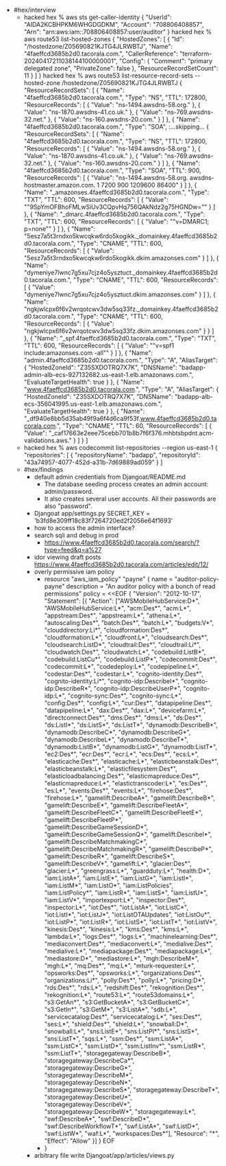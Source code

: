 - #hex/interview
	- hacked hex % aws sts get-caller-identity
	  {
	      "UserId": "AIDA2KCBHPKM6WHGDGDKM",
	      "Account": "708806408857",
	      "Arn": "arn:aws:iam::708806408857:user/auditor"
	  }
	  hacked hex % aws route53 list-hosted-zones
	  {
	      "HostedZones": [
	          {
	              "Id": "/hostedzone/Z05690821KJTG4JLRWBTJ",
	              "Name": "4faeffcd3685b2d0.tacorala.com.",
	              "CallerReference": "terraform-20240417211038144100000001",
	              "Config": {
	                  "Comment": "primary delegated zone",
	                  "PrivateZone": false
	              },
	              "ResourceRecordSetCount": 11
	          }
	      ]
	  }
	  hacked hex % aws route53 list-resource-record-sets --hosted-zone /hostedzone/Z05690821KJTG4JLRWBTJ
	  {
	      "ResourceRecordSets": [
	          {
	              "Name": "4faeffcd3685b2d0.tacorala.com.",
	              "Type": "NS",
	              "TTL": 172800,
	              "ResourceRecords": [
	                  {
	                      "Value": "ns-1494.awsdns-58.org."
	                  },
	                  {
	                      "Value": "ns-1870.awsdns-41.co.uk."
	                  },
	                  {
	                      "Value": "ns-769.awsdns-32.net."
	                  },
	                  {
	                      "Value": "ns-160.awsdns-20.com."
	                  }
	              ]
	          },
	          {
	              "Name": "4faeffcd3685b2d0.tacorala.com.",
	              "Type": "SOA",
	  :...skipping...
	  {
	      "ResourceRecordSets": [
	          {
	              "Name": "4faeffcd3685b2d0.tacorala.com.",
	              "Type": "NS",
	              "TTL": 172800,
	              "ResourceRecords": [
	                  {
	                      "Value": "ns-1494.awsdns-58.org."
	                  },
	                  {
	                      "Value": "ns-1870.awsdns-41.co.uk."
	                  },
	                  {
	                      "Value": "ns-769.awsdns-32.net."
	                  },
	                  {
	                      "Value": "ns-160.awsdns-20.com."
	                  }
	              ]
	          },
	          {
	              "Name": "4faeffcd3685b2d0.tacorala.com.",
	              "Type": "SOA",
	              "TTL": 900,
	              "ResourceRecords": [
	                  {
	                      "Value": "ns-1494.awsdns-58.org. awsdns-hostmaster.amazon.com. 1 7200 900 1209600 86400"
	                  }
	              ]
	          },
	          {
	              "Name": "_amazonses.4faeffcd3685b2d0.tacorala.com.",
	              "Type": "TXT",
	              "TTL": 600,
	              "ResourceRecords": [
	                  {
	                      "Value": "\"9SpYmOFBhoFMLwSiUv3CQpvHq756QAkNdz2g75HGNDw=\""
	                  }
	              ]
	          },
	          {
	              "Name": "_dmarc.4faeffcd3685b2d0.tacorala.com.",
	              "Type": "TXT",
	              "TTL": 600,
	              "ResourceRecords": [
	                  {
	                      "Value": "\"v=DMARC1; p=none\""
	                  }
	              ]
	          },
	          {
	              "Name": "5esz7a5t3rndxo5kwcqkw6rdo5kogikk._domainkey.4faeffcd3685b2d0.tacorala.com.",
	              "Type": "CNAME",
	              "TTL": 600,
	              "ResourceRecords": [
	                  {
	                      "Value": "5esz7a5t3rndxo5kwcqkw6rdo5kogikk.dkim.amazonses.com"
	                  }
	              ]
	          },
	          {
	              "Name": "dymeniye7lwnc7g5xu7cjz4o5ysztuct._domainkey.4faeffcd3685b2d0.tacorala.com.",
	              "Type": "CNAME",
	              "TTL": 600,
	              "ResourceRecords": [
	                  {
	                      "Value": "dymeniye7lwnc7g5xu7cjz4o5ysztuct.dkim.amazonses.com"
	                  }
	              ]
	          },
	          {
	              "Name": "ngkjwlcpx6f6v2wrqotcwv3dw5sq33fz._domainkey.4faeffcd3685b2d0.tacorala.com.",
	              "Type": "CNAME",
	              "TTL": 600,
	              "ResourceRecords": [
	                  {
	                      "Value": "ngkjwlcpx6f6v2wrqotcwv3dw5sq33fz.dkim.amazonses.com"
	                  }
	                  }
	              ]
	          },
	          {
	              "Name": "_spf.4faeffcd3685b2d0.tacorala.com.",
	              "Type": "TXT",
	              "TTL": 600,
	              "ResourceRecords": [
	                  {
	                      "Value": "\"v=spf1 include:amazonses.com -all\""
	                  }
	              ]
	          },
	          {
	              "Name": "admin.4faeffcd3685b2d0.tacorala.com.",
	              "Type": "A",
	              "AliasTarget": {
	                  "HostedZoneId": "Z35SXDOTRQ7X7K",
	                  "DNSName": "badapp-admin-alb-ecs-927132682.us-east-1.elb.amazonaws.com.",
	                  "EvaluateTargetHealth": true
	              }
	          },
	          {
	              "Name": "www.4faeffcd3685b2d0.tacorala.com.",
	              "Type": "A",
	              "AliasTarget": {
	                  "HostedZoneId": "Z35SXDOTRQ7X7K",
	                  "DNSName": "badapp-alb-ecs-356041995.us-east-1.elb.amazonaws.com.",
	                  "EvaluateTargetHealth": true
	              }
	          },
	          {
	              "Name": "_df940e8bb5d35ab49f9a6f4d6ca9f53f.www.4faeffcd3685b2d0.tacorala.com.",
	              "Type": "CNAME",
	              "TTL": 60,
	              "ResourceRecords": [
	                  {
	                      "Value": "_caf17663e2eee75cebb701b8b7f6f376.mhbtsbpdnt.acm-validations.aws."
	                  }
	              ]
	          }
	      ]
	- hacked hex % aws codecommit list-repositories --region us-east-1
	  {
	      "repositories": [
	          {
	              "repositoryName": "badapp",
	              "repositoryId": "43a74957-4077-452d-a31b-7d69889ad059"
	          }
	      ]
	- #hex/findings
		- default admin credentials from Djangoat/README.md
			- The database seeding process creates an admin account: admin/password.
			- It also creates several user accounts. All their passwords are also "password".
		- Djangoat app/settings.py SECRET_KEY = 'b3fd8e309ff18c83f7264720ed2f2056e64f1693'
		- how to access the admin interface?
		- search sqli and debug in prod
			- https://www.4faeffcd3685b2d0.tacorala.com/search/?type=feed&q=a%27
		- idor viewing draft posts https://www.4faeffcd3685b2d0.tacorala.com/articles/edit/12/
		- overly permissive iam policy
			- resource "aws_iam_policy" "payne" {
			  name        = "auditor-policy-payne"
			  description = "An auditor policy with a bunch of read permissions"
			  policy      = <<EOF
			  {
			    "Version": "2012-10-17",
			    "Statement": [{
			        "Action": ["AWSMobileHubService:D*", "AWSMobileHubService:L*", "acm:Des*", "acm:L*", "appstream:Des*", "appstream:L*", "athena:L*", "autoscaling:Des*", "batch:Des*", "batch:L*", "budgets:V*", "clouddirectory:Li*", "cloudformation:Des*", "cloudformation:L*", "cloudfront:L*", "cloudsearch:Des*", "cloudsearch:ListD*", "cloudtrail:Des*", "cloudtrail:Li*", "cloudwatch:Des*", "cloudwatch:L*", "codebuild:ListB*", "codebuild:ListCu*", "codebuild:ListP*", "codecommit:Des*", "codecommit:L*", "codedeploy:L*", "codepipeline:L*", "codestar:Des*", "codestar:L*", "cognito-identity:Des*", "cognito-identity:Li*", "cognito-idp:DescribeI*", "cognito-idp:DescribeR*", "cognito-idp:DescribeUserP*", "cognito-idp:L*", "cognito-sync:Des*", "cognito-sync:L*", "config:Des*", "config:L*", "cur:Des*", "datapipeline:Des*", "datapipeline:L*", "dax:Des*", "dax:L*", "devicefarm:L*", "directconnect:Des*", "dms:Des*", "dms:L*", "ds:Des*", "ds:ListI*", "ds:ListS*", "ds:ListT*", "dynamodb:DescribeB*", "dynamodb:DescribeC*", "dynamodb:DescribeG*", "dynamodb:DescribeL*", "dynamodb:DescribeT*", "dynamodb:ListB*", "dynamodb:ListG*", "dynamodb:ListT*", "ec2:Des*", "ecr:Des*", "ecr:L*", "ecs:Des*", "ecs:L*", "elasticache:Des*", "elasticache:L*", "elasticbeanstalk:Des*", "elasticbeanstalk:L*", "elasticfilesystem:Des*", "elasticloadbalancing:Des*", "elasticmapreduce:Des*", "elasticmapreduce:L*", "elastictranscoder:L*", "es:Des*", "es:L*", "events:Des*", "events:L*", "firehose:Des*", "firehose:L*", "gamelift:DescribeA*", "gamelift:DescribeB*", "gamelift:DescribeE*", "gamelift:DescribeFleetA*", "gamelift:DescribeFleetC*", "gamelift:DescribeFleetE*", "gamelift:DescribeFleetP*", "gamelift:DescribeGameSessionD*", "gamelift:DescribeGameSessionQ*", "gamelift:DescribeI*", "gamelift:DescribeMatchmakingC*", "gamelift:DescribeMatchmakingR*", "gamelift:DescribeP*", "gamelift:DescribeR*", "gamelift:DescribeS*", "gamelift:DescribeV*", "gamelift:L*", "glacier:Des*", "glacier:L*", "greengrass:L*", "guardduty:L*", "health:D*", "iam:ListA*", "iam:ListE*", "iam:ListG*", "iam:ListI*", "iam:ListM*", "iam:ListO*", "iam:ListPolicies", "iam:ListPolicy*", "iam:ListR*", "iam:ListS*", "iam:ListU*", "iam:ListV*", "importexport:L*", "inspector:Des*", "inspector:L*", "iot:Des*", "iot:ListA*", "iot:ListC*", "iot:ListI*", "iot:ListJ*", "iot:ListOTAUpdates", "iot:ListOu*", "iot:ListP*", "iot:ListR*", "iot:ListS*", "iot:ListT*", "iot:ListV*", "kinesis:Des*", "kinesis:L*", "kms:Des*", "kms:L*", "lambda:L*", "logs:Des*", "logs:L*", "machinelearning:Des*", "mediaconvert:Des*", "mediaconvert:L*", "medialive:Des*", "medialive:L*", "mediapackage:Des*", "mediapackage:L*", "mediastore:D*", "mediastore:L*", "mgh:DescribeM*", "mgh:L*", "mq:Des*", "mq:L*", "mturk-requester:L*", "opsworks:Des*", "opsworks:L*", "organizations:Des*", "organizations:Li*", "polly:Des*", "polly:L*", "pricing:D*", "rds:Des*", "rds:L*", "redshift:Des*", "rekognition:Des*", "rekognition:L*", "route53:L*", "route53domains:L*", "s3:GetAn*", "s3:GetBucketA*", "s3:GetBucketC*", "s3:GetIn*", "s3:GetM*", "s3:ListA*", "sdb:L*", "servicecatalog:Des*", "servicecatalog:L*", "ses:Des*", "ses:L*", "shield:Des*", "shield:L*", "snowball:D*", "snowball:L*", "sns:ListE*", "sns:ListPl*", "sns:ListS*", "sns:ListT*", "sqs:L*", "ssm:Des*", "ssm:ListA*", "ssm:ListC*", "ssm:ListD*", "ssm:ListInv*", "ssm:ListR*", "ssm:ListT*", "storagegateway:DescribeB*", "storagegateway:DescribeCa*", "storagegateway:DescribeG*", "storagegateway:DescribeM*", "storagegateway:DescribeN*", "storagegateway:DescribeS*", "storagegateway:DescribeT*", "storagegateway:DescribeU*", "storagegateway:DescribeV*", "storagegateway:DescribeW*", "storagegateway:L*", "swf:DescribeA*", "swf:DescribeD*", "swf:DescribeWorkflowT*", "swf:ListA*", "swf:ListD*", "swf:ListW*", "waf:L*", "workspaces:Des*"],
			        "Resource": "*",
			        "Effect": "Allow"
			    }]
			  }
			  EOF
			- }
		- arbitrary file write Djangoat/app/articles/views.py